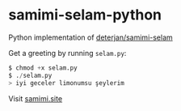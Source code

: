 # samimi-selam-python
Python implementation of [deterjan/samimi-selam](https://github.com/deterjan/samimi-selam)

Get a greeting by running `selam.py`:
```python 
$ chmod +x selam.py
$ ./selam.py
> iyi geceler limonumsu şeylerim
```

Visit [samimi.site](https://samimi.site/)

